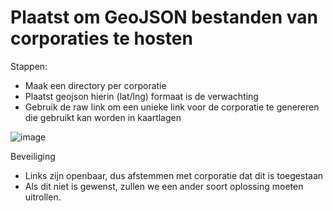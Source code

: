 # Plaatst om GeoJSON bestanden van corporaties te hosten

Stappen:
- Maak een directory per corporatie
- Plaatst geojson hierin (lat/lng) formaat is de verwachting
- Gebruik de raw link om een unieke link voor de corporatie te genereren die gebruikt kan worden in kaartlagen

![image](https://github.com/bataviagroep/geojson/assets/4920804/b6cde84a-fe62-4842-bbfa-ddc63dfce041)

Beveiliging
- Links zijn openbaar, dus afstemmen met corporatie dat dit is toegestaan
- Als dit niet is gewenst, zullen we een ander soort oplossing moeten uitrollen.



